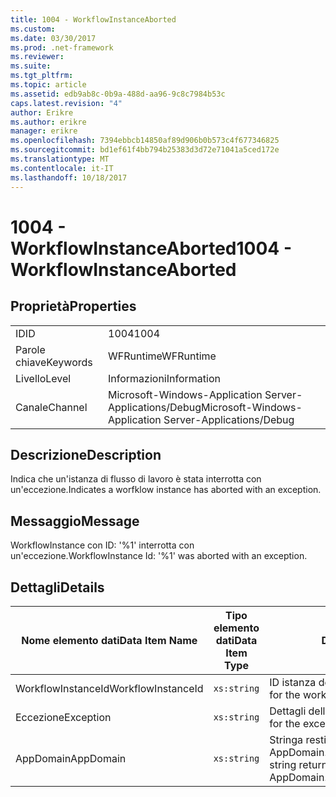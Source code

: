 ```yaml
---
title: 1004 - WorkflowInstanceAborted
ms.custom: 
ms.date: 03/30/2017
ms.prod: .net-framework
ms.reviewer: 
ms.suite: 
ms.tgt_pltfrm: 
ms.topic: article
ms.assetid: edb9ab8c-0b9a-488d-aa96-9c8c7984b53c
caps.latest.revision: "4"
author: Erikre
ms.author: erikre
manager: erikre
ms.openlocfilehash: 7394ebbcb14850af89d906b0b573c4f677346825
ms.sourcegitcommit: bd1ef61f4bb794b25383d3d72e71041a5ced172e
ms.translationtype: MT
ms.contentlocale: it-IT
ms.lasthandoff: 10/18/2017
---
```

# <a name="1004---workflowinstanceaborted"></a><span data-ttu-id="4d2d4-102">1004 - WorkflowInstanceAborted</span><span class="sxs-lookup"><span data-stu-id="4d2d4-102">1004 - WorkflowInstanceAborted</span></span>
## <a name="properties"></a><span data-ttu-id="4d2d4-103">Proprietà</span><span class="sxs-lookup"><span data-stu-id="4d2d4-103">Properties</span></span>  
  
|||  
|-|-|  
|<span data-ttu-id="4d2d4-104">ID</span><span class="sxs-lookup"><span data-stu-id="4d2d4-104">ID</span></span>|<span data-ttu-id="4d2d4-105">1004</span><span class="sxs-lookup"><span data-stu-id="4d2d4-105">1004</span></span>|  
|<span data-ttu-id="4d2d4-106">Parole chiave</span><span class="sxs-lookup"><span data-stu-id="4d2d4-106">Keywords</span></span>|<span data-ttu-id="4d2d4-107">WFRuntime</span><span class="sxs-lookup"><span data-stu-id="4d2d4-107">WFRuntime</span></span>|  
|<span data-ttu-id="4d2d4-108">Livello</span><span class="sxs-lookup"><span data-stu-id="4d2d4-108">Level</span></span>|<span data-ttu-id="4d2d4-109">Informazioni</span><span class="sxs-lookup"><span data-stu-id="4d2d4-109">Information</span></span>|  
|<span data-ttu-id="4d2d4-110">Canale</span><span class="sxs-lookup"><span data-stu-id="4d2d4-110">Channel</span></span>|<span data-ttu-id="4d2d4-111">Microsoft-Windows-Application Server-Applications/Debug</span><span class="sxs-lookup"><span data-stu-id="4d2d4-111">Microsoft-Windows-Application Server-Applications/Debug</span></span>|  
  
## <a name="description"></a><span data-ttu-id="4d2d4-112">Descrizione</span><span class="sxs-lookup"><span data-stu-id="4d2d4-112">Description</span></span>  
 <span data-ttu-id="4d2d4-113">Indica che un'istanza di flusso di lavoro è stata interrotta con un'eccezione.</span><span class="sxs-lookup"><span data-stu-id="4d2d4-113">Indicates a worfklow instance has aborted with an exception.</span></span>  
  
## <a name="message"></a><span data-ttu-id="4d2d4-114">Messaggio</span><span class="sxs-lookup"><span data-stu-id="4d2d4-114">Message</span></span>  
 <span data-ttu-id="4d2d4-115">WorkflowInstance con ID: '%1' interrotta con un'eccezione.</span><span class="sxs-lookup"><span data-stu-id="4d2d4-115">WorkflowInstance Id: '%1' was aborted with an exception.</span></span>  
  
## <a name="details"></a><span data-ttu-id="4d2d4-116">Dettagli</span><span class="sxs-lookup"><span data-stu-id="4d2d4-116">Details</span></span>  
  
|<span data-ttu-id="4d2d4-117">Nome elemento dati</span><span class="sxs-lookup"><span data-stu-id="4d2d4-117">Data Item Name</span></span>|<span data-ttu-id="4d2d4-118">Tipo elemento dati</span><span class="sxs-lookup"><span data-stu-id="4d2d4-118">Data Item Type</span></span>|<span data-ttu-id="4d2d4-119">Descrizione</span><span class="sxs-lookup"><span data-stu-id="4d2d4-119">Description</span></span>|  
|--------------------|--------------------|-----------------|  
|<span data-ttu-id="4d2d4-120">WorkflowInstanceId</span><span class="sxs-lookup"><span data-stu-id="4d2d4-120">WorkflowInstanceId</span></span>|`xs:string`|<span data-ttu-id="4d2d4-121">ID istanza del flusso di lavoro.</span><span class="sxs-lookup"><span data-stu-id="4d2d4-121">The instance id for the workflow</span></span>|  
|<span data-ttu-id="4d2d4-122">Eccezione</span><span class="sxs-lookup"><span data-stu-id="4d2d4-122">Exception</span></span>|`xs:string`|<span data-ttu-id="4d2d4-123">Dettagli dell'eccezione.</span><span class="sxs-lookup"><span data-stu-id="4d2d4-123">The exception details for the exception</span></span>|  
|<span data-ttu-id="4d2d4-124">AppDomain</span><span class="sxs-lookup"><span data-stu-id="4d2d4-124">AppDomain</span></span>|`xs:string`|<span data-ttu-id="4d2d4-125">Stringa restituita da AppDomain.CurrentDomain.FriendlyName.</span><span class="sxs-lookup"><span data-stu-id="4d2d4-125">The string returned by AppDomain.CurrentDomain.FriendlyName.</span></span>|
